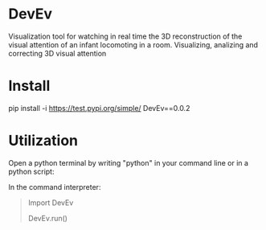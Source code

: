 # DevEv

Visualization tool for watching in real time the 3D reconstruction of the visual attention of an infant locomoting in a room.
Visualizing, analizing and correcting 3D visual attention


# Install

pip install -i https://test.pypi.org/simple/ DevEv==0.0.2

# Utilization

Open a python terminal by writing "python" in your command line or in a python script:

In the command interpreter:

> Import DevEv
> 
> DevEv.run()


